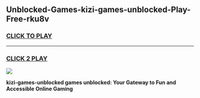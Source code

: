 
## Unblocked-Games-kizi-games-unblocked-Play-Free-rku8v
<h3>
<a href="https://premium76.site?title=kizi-games-unblocked&ref=23A">CLICK TO PLAY</a></h3>
<hr>

<h3>
<a href="https://premium76.site?title=kizi-games-unblocked&ref=23A">CLICK 2 PLAY</a>
  
</h3>

<a href="https://premium76.site?title=kizi-games-unblocked&ref=23A"><img src="https://clearcache.store/games.png"></a>


**kizi-games-unblocked games unblocked: Your Gateway to Fun and Accessible Online Gaming**
